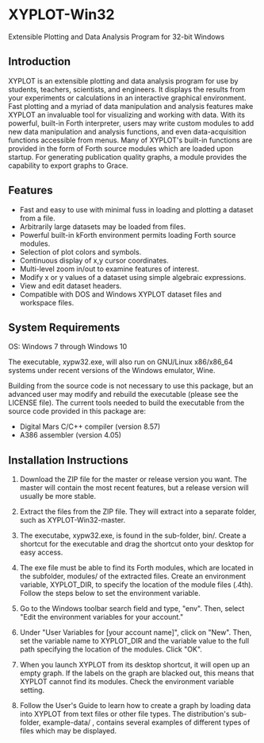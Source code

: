 # XYPLOT-Win32
Extensible Plotting and Data Analysis Program for 32-bit Windows

## Introduction
XYPLOT is an extensible plotting and data analysis program for use by students, teachers, scientists, and engineers. It displays the results from your experiments or calculations in an interactive graphical environment. Fast plotting and a myriad of data manipulation and analysis features make XYPLOT an invaluable tool for visualizing and working with data. With its powerful, built-in Forth interpreter, users may write custom modules to add new data manipulation and analysis functions, and even data-acquisition functions accessible from menus. Many of XYPLOT's built-in functions are provided in the form of Forth source modules which are loaded upon startup. For generating publication quality graphs, a module provides the capability to export graphs to Grace.

## Features

* Fast and easy to use with minimal fuss in loading and plotting a dataset from a file.
* Arbitrarily large datasets may be loaded from files.
* Powerful built-in kForth environment permits loading Forth source modules.
* Selection of plot colors and symbols.
* Continuous display of x,y cursor coordinates.
* Multi-level zoom in/out to examine features of interest.
* Modify x or y values of a dataset using simple algebraic expressions.
* View and edit dataset headers.
* Compatible with DOS and Windows XYPLOT dataset files and workspace files.

## System Requirements

OS: Windows 7 through Windows 10

The executable, xypw32.exe, will also run on GNU/Linux x86/x86_64 systems under recent versions of the Windows emulator, Wine.

Building from the source code is not necessary to use this package, but an advanced user may modify and rebuild the executable (please see the LICENSE file). The current tools needed to build the executable from the source code provided in this package are:

* Digital Mars C/C++ compiler (version 8.57)
* A386 assembler (version 4.05)

## Installation Instructions

1. Download the ZIP file for the master or release version you want. The master will contain the most recent features, but a release version will usually be more stable.

2. Extract the files from the ZIP file. They will extract into a separate folder, such as XYPLOT-Win32-master.

3. The executabe, xypw32.exe, is found in the sub-folder, bin/. Create a shortcut for the executable and drag the shortcut onto your desktop for easy access.

4. The exe file must be able to find its Forth modules, which are located in the subfolder, modules/ of the extracted files. Create an environment variable, XYPLOT_DIR, to specify the location of the module files (.4th). Follow the steps below to set the environment variable.

5. Go to the Windows toolbar search field and type, "env". Then, select "Edit the environment variables for your account."

6. Under "User Variables for [your account name]", click on "New". Then, set the variable name to XYPLOT_DIR and the variable value to the full path specifying the location of the modules. Click "OK".

7. When you launch XYPLOT from its desktop shortcut, it will open up an empty graph. If the labels on the graph are blacked out, this means that XYPLOT cannot find its modules. Check the environment variable setting.

8. Follow the User's Guide to learn how to create a graph by loading data into XYPLOT from text files or other file types. The distribution's sub-folder, example-data/ , contains several examples of different types of files which may be displayed.


